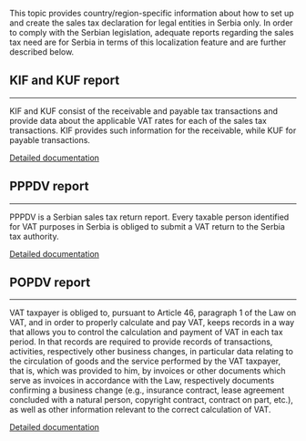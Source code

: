 This topic provides country/region-specific information about how to set up and create the sales tax declaration for legal entities in Serbia only. In order to comply with the Serbian legislation, adequate reports regarding the sales tax need are for Serbia in terms of this localization feature and are further described below.

## **KIF and KUF report** ##
-----
KIF and KUF consist of the receivable and payable tax transactions and provide data about the applicable VAT rates for each of the sales tax transactions. KIF provides such information for the receivable, while KUF for payable transactions. 

[Detailed documentation](/Help/Core-Localization/VAT-reporting-for-Serbia/KIF-and-KUF-report)


## **PPPDV report** ##
-----
PPPDV is a Serbian sales tax return report. Every taxable person identified for VAT purposes in Serbia is obliged to submit a VAT return to the Serbia tax authority. 

[Detailed documentation](/Help/Core-Localization/VAT-reporting-for-Serbia/PPPDV-report)

## **POPDV report** ##
-----

VAT taxpayer is obliged to, pursuant to Article 46, paragraph 1 of the Law on VAT, and in order to properly calculate and pay VAT, keeps records in a way that allows you to control the calculation and payment of VAT in each tax period. In that records are required to provide records of transactions, activities, respectively other business changes, in particular data relating to the circulation of goods and the service performed by the VAT taxpayer, that is, which was provided to him, by invoices or other documents which serve as invoices in accordance with the Law, respectively
documents confirming a business change (e.g., insurance contract, lease agreement concluded with a natural person, copyright contract, contract on part, etc.), as well as other information relevant to the correct calculation of VAT.

[Detailed documentation](/Help/Core-Localization/VAT-reporting-for-Serbia/POPDV-report)